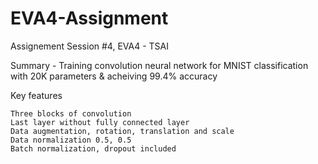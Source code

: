 # EVA4-Assignment
Assignement Session #4, EVA4 - TSAI

Summary - Training convolution neural network for MNIST classification with 20K parameters & acheiving 99.4% accuracy

Key features

    Three blocks of convolution
    Last layer without fully connected layer
    Data augmentation, rotation, translation and scale
    Data normalization 0.5, 0.5
    Batch normalization, dropout included
